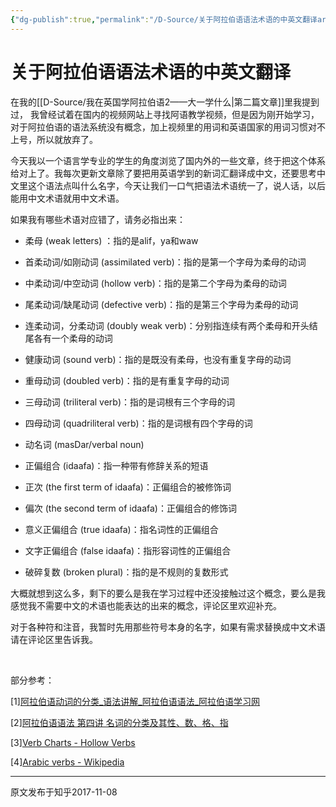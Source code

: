 ```yaml
---
{"dg-publish":true,"permalink":"/D-Source/关于阿拉伯语语法术语的中英文翻译arb-eng/","created":"2024-01-28T23:04:06.176+08:00","updated":"2024-01-28T23:07:51.195+08:00"}
---
```


# 关于阿拉伯语语法术语的中英文翻译

在我的[[D-Source/我在英国学阿拉伯语2——大一学什么\|第二篇文章]]里我提到过， 我曾经试着在国内的视频网站上寻找阿语教学视频，但是因为刚开始学习，对于阿拉伯语的语法系统没有概念，加上视频里的用词和英语国家的用词习惯对不上号，所以就放弃了。

  

今天我以一个语言学专业的学生的角度浏览了国内外的一些文章，终于把这个体系给对上了。我每次更新文章除了要把用英语学到的新词汇翻译成中文，还要思考中文里这个语法点叫什么名字，今天让我们一口气把语法术语统一了，说人话，以后能用中文术语就用中文术语。

  

如果我有哪些术语对应错了，请务必指出来：

- 柔母 (weak letters) ：指的是alif，ya和waw

- 首柔动词/如刚动词 (assimilated verb)：指的是第一个字母为柔母的动词

- 中柔动词/中空动词 (hollow verb)：指的是第二个字母为柔母的动词

- 尾柔动词/缺尾动词 (defective verb)：指的是第三个字母为柔母的动词

- 连柔动词，分柔动词 (doubly weak verb)：分别指连续有两个柔母和开头结尾各有一个柔母的动词

- 健康动词 (sound verb)：指的是既没有柔母，也没有重复字母的动词

- 重母动词 (doubled verb)：指的是有重复字母的动词

- 三母动词 (triliteral verb)：指的是词根有三个字母的词

- 四母动词 (quadriliteral verb)：指的是词根有四个字母的词

- 动名词 (masDar/verbal noun)

- 正偏组合 (idaafa)：指一种带有修辞关系的短语

- 正次 (the first term of idaafa)：正偏组合的被修饰词

- 偏次 (the second term of idaafa)：正偏组合的修饰词

- 意义正偏组合 (true idaafa)：指名词性的正偏组合

- 文字正偏组合 (false idaafa)：指形容词性的正偏组合

- 破碎复数 (broken plural)：指的是不规则的复数形式


大概就想到这么多，剩下的要么是我在学习过程中还没接触过这个概念，要么是我感觉我不需要中文的术语也能表达的出来的概念，评论区里欢迎补充。

  

对于各种符和注音，我暂时先用那些符号本身的名字，如果有需求替换成中文术语请在评论区里告诉我。

  

&nbsp;

  

  

部分参考：

[1][阿拉伯语动词的分类_语法讲解_阿拉伯语语法_阿拉伯语学习网](https://link.zhihu.com/?target=http%3A//arab.tingroom.com/yufa/yfjj/35.html)

[2][阿拉伯语语法 第四讲 名词的分类及其性、数、格、指](https://link.zhihu.com/?target=http%3A//www.sxue8.com/alaboyu/yufa/201009/7936.html)

[3][Verb Charts - Hollow Verbs](https://link.zhihu.com/?target=http%3A//allthearabicyouneverlearnedthefirsttimearound.com/p3/p3-ch7/verb-charts-hollow-verbs/)

[4][Arabic verbs - Wikipedia](https://link.zhihu.com/?target=https%3A//en.wikipedia.org/wiki/Arabic_verbs%23Doubled_verbs)

---
原文发布于知乎2017-11-08